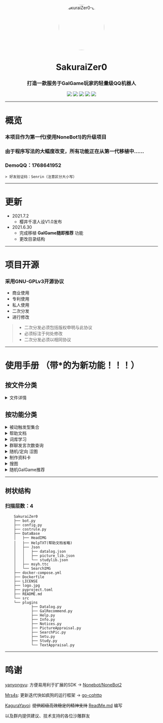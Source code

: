 <div align="center">
        <img style="border-radius: 50%;" 
        src="https://cdn.jsdelivr.net/gh/Hajimarino-HOPE/SakuraiZer0/docs/img/Senrin-code-Complete.PNG" 
        width="150px" 
        height="150px" 
        alt="SakuraiZer0-Logo"/>

# SakuraiZer0
### 打造一款服务于GalGame玩家的轻量级QQ机器人

[![](https://img.shields.io/badge/Lang-Python-FF1493)](https://python.org)
[![](https://img.shields.io/badge/Frame-go_cqhttp-7B68EE)](https://github.com/Mrs4s/go-cqhttp)
[![](https://img.shields.io/badge/SDK-NoneBot2-3CB371)](https://github.com/nonebot/nonebot2)
[![](https://img.shields.io/badge/Author-SakuraiCora-F08080)](https://github.com/Hajimarino-HOPE)
[![](https://img.shields.io/github/license/Hajimarino-HOPE/SakuraiZer0)](https://github.com/Hajimarino-HOPE/SakuraiZer0/blob/main/LICENSE)

</div>
<hr>

# 概览
### 本项目作为第一代(使用NoneBot1)的升级项目
### 由于程序写法的大幅度改变，所有功能正在从第一代移植中......
###	DemoQQ：1768641952
	> 好友验证码：Senrin（注意区分大小写）

---
# 更新
- 2021.7.2
  - 樱井千凛人设V1.0发布
- 2021.6.30  
  - 完成移植 **GalGame随即推荐** 功能
  - 更改目录结构

---
# 项目开源
### 采用GNU-GPLv3开源协议
+ 商业使用
+ 专利使用
+ 私人使用
+ 二次分发
+ 进行修改
>+ 二次分发必须包括版权申明与此协议
>+ 必须标注于何处修改
>+ 二次分发必须以相同协议

<hr>

# 使用手册 （带*的为新功能！！！）

## 按文件分类

<details><summary>文件详情</summary>

>### [Datalog.py](.\src\plugins\Datalog.py)
>+ 群聊发言次数记录及查询
>### [GalRecommend.py*](.\src\plugins\GalRecommend.py)
>+ 基于 **恋爱游戏网** 的GalGame随机推荐*
>### [Help.py](.\src\plugins\Help.py)
>+ 提供帮助文档
>### [Info.py](.\src\plugins\Info.py)
>+ 制作简单的资料卡
>### [Notice.py](.\src\plugins\Notice.py)
>+ 通知上报、自动校时、整点报时
>### [PictureAppraisal.py](.\src\plugins\PictureAppraisal.py)
>+ 通过调用 **百度内容识别API** 来完成违规图识别
>### [SearchPic.py](.\src\plugins\SearchPic.py)
>+ 通过 **SauceNAO** 提供的API进行搜图
>### [Setu.py](.\src\plugins\Setu.pyy)
>+ 通过调用 **Lolicon API** 来获取涩图
>### [Study.py](.\src\plugins\Study.py)
>+ 词库学习、调用、操作、展示
>### [TextAppraisa.py](.\src\plugins\TextAppraisa.py)
>+ 初步 **处理** 并 **鉴定** 所发的文字中是否包含 **链接**
</details>


## 按功能分类
<details><summary>被动触发型集合</summary>

>1. 违规图识别
>2. 蓝链检测
>3. 通知上报

</details>

<details><summary>帮助文档</summary>

- #help &lt;FunctionID>

  > 示例：#help AWHD
	- 发送 **功能代码** 为 ***functionID*** 的帮助文档
	- 若FunctionID为空，则发送 **功能代码列表**


</details>

<details><summary>词库学习</summary>

- #study module Q A

  > 示例：#study A Zer0 nmd叫我搞锤子？！

  - 让Zer0在用户发送 **Q** 的对于 **module** 回答 **A**
  - mudule参数：A（全局相应）P（个人相应）
  - Q为感知语（不能含有空格，默认严格匹配，区分大小写）
  - A为应答语（不能含有空格）

- lib_manage show（仅bot管理员）

  > 示例：#lib_manage show

  - 以图片的格式展示词库 

- #lib_manage del class uesr_id key（仅bot管理员）

  > 示例：#lib_manage del public all_users Zer0

	- 删除 **studylib['class']['user_id']** 对应的词库条例
	- class参数：public（全局相应）private（个人响应）
	- user_id参数：
  	- 若class为public， 则填入 **all_users**
    - 若class为private，则填入 **用户QQ号**

</details>

<details><summary>群聊发言次数查询</summary>

- #water <@user>

  > 示例：#water
  >
  > 示例：#water @Zer0

	- 获取@对象的当天在本群的发言次数
	- 若<@user>为空，则获取自己的发言次数

- #water list

  > 示例：#water list

	- 获取当天在本群的 **发言次数排行榜** （由于是at对方，慎用）

</details>

<details><summary>随机/定向 涩图</summary>

- #setu random level num

  > 示例：#setu random 1 10

	- 获取 num 张分级为 level 的涩图
	- level参数：0（非R18）1（R18）2（混合）
	- num参数：1-10

- #setu search keyword num（指令模式）

  > 示例：#setu 白丝萝莉 10

	- 获取 num 张关键词为 keyword 的涩图
	- keyword参数：关键字
	- num参数：1-10（可能会因为API库存原因而小于这个值）

- regex （正则匹配）

	- 以正则匹配的方法处理信息后，向内部函数传参来获取涩图
	- 随机涩图：

      > 示例：来点涩图 
      >
      > 示例：整点活儿 
      >
      > 示例：冲 
      >
      > 示例：冲亿发

      - 从本地库中随机抽取一张涩图 （CD为5s）
      - 正则表达式：^[来整]点[涩色活好康][的图儿]$|^[色涩]图来$|^冲[亿1一]发$|^冲$|^[色涩黄]图$

	- 定向涩图：

      > 示例：来点**白丝萝莉**涩图
      >
      > 示例：整**十**张**白丝萝莉**涩图
      >
      - 从API中获取 ***num*** 张 ***keyword*** 的涩图 （CD为60s）
      - 正则表达式：^[来整]点.\S*[色涩黄]图$|^[来整][几.\S*][张份个]\S*[色涩黄]图$


**温馨提示：年轻人要学会控制自己的欲望！！！**

**温馨提示：年轻人要学会控制自己的欲望！！！**

**温馨提示：年轻人要学会控制自己的欲望！！！**

</details>

<details><summary>制作资料卡</summary>

- **#info \<@user>** 

  > 示例：#info
  >
  > 示例：#info @Zer0

  - 根据有限的信息制作简单资料卡 
  - 若\<@user>为空，则制作自己的资料卡 
  - ~~（你甚至可以看看Zer0的资料卡）~~ 

</details>

<details><summary>搜图</summary>

  >示例：~~示不出来~~

- 【Reply】回复想搜的图
	- 通过 **SauceNAO** 提供的API进行搜图 
	- 搜图结果以**私聊**方式送达
	- 若持续未收到结果，请添加Zer0为好友
	> 好友验证码：Senrin（注意区分大小写）

</details>

<details><summary>随机GalGame推荐</summary>

- 土方法，基于[恋爱游戏网](https://lianaiyx.com)的GalGame推荐插件
- #gal random

  >示例：#gal random 

	- 随机推荐一个GalGame

- #gal tag tag

  > 示例：#gal tag 萝莉

  - 推荐一个标签为 tag 的GalGame
  - tag参数：
    3D ACT NTR RPG 傲娇 百合 变身 病娇 策略 超能力 传奇 穿越 纯爱 催泪 大小姐 岛 电波作 恶魔 复仇 公主 怪物 怪物娘 馆 鬼畜 国产 过激 和风 黑暗向 后宫 护士 幻想 机器人 架空世界 姐妹 解谜 姐系 禁忌恋 近未来 剧情 咖啡店 开店 科幻 科学幻想 老师 恋爱 猎奇 另类 灵异 轮回 萝莉 冒险 美少女养成游戏 妹系 魔法 魔法少女 魔幻 模拟经营 模拟养成 魔女 末世 魔物娘 内涵 女仆 女神 女性视角 女性向 女战士 女装 女子＊＊ 偶像 妻 奇幻 蔷薇向 青春 青梅竹马 青涩三角关系 社团 兽耳 双子 探险 天使 田园 甜作 童话 同居 网络世界 伪娘 未亡人 巫女 喜剧 吸血鬼 夏 校园 新娘 悬疑 悬疑推理 学园 养成 异世界 音乐 御姐战斗 蒸汽朋克 职场 治愈 致郁 重口


</details>

<hr>

## 树状结构

### 扫描层数：4

        SakuraiZer0
        ├── bot.py
        ├── config.py
        ├── costrule.py
        ├── DataBase
        │   ├── HeadIMG
        │   ├── HelpTXT(帮助文档省略)
        │   ├── Json
        │   │   ├── datalog.json
        │   │   ├── picture_lib.json
        │   │   └── studylib.json
        │   ├── msyh.ttc
        │   └── SearchIMG
        ├── docker-compose.yml
        ├── Dockerfile
        ├── LICENSE
        ├── logo.jpg
        ├── pyproject.toml
        ├── README.md
        └── src
        └── plugins
                ├── Datalog.py
                ├── GalRecommend.py
                ├── Help.py
                ├── Info.py
                ├── Notices.py
                ├── PictureAppraisal.py
                ├── SearchPic.py
                ├── Setu.py
                ├── Study.py
                └── TextAppraisal.py

<hr>


# 鸣谢
[yanyongyu](https://github.com/yanyongyu):  方便易用利于扩展的SDK -> [Nonebot/NoneBot2](https://github.com/nonebot/nonebot2)

[Mrs4s](https://github.com/Mrs4s): 更新迭代快如疯狗的运行框架 ->  [go-cqhttp](https://github.com/Mrs4s/go-cqhttp)

[KaguraYayoi](https://github.com/Fjaxzhy): ~~提供超级高效稳定的精神支持~~ [ReadMe.md](https://github.com/Hajimarino-HOPE/SakuraiZer0/blob/main/README.md) 编写

以及群内提供建议、技术支持的各位沙雕群友

